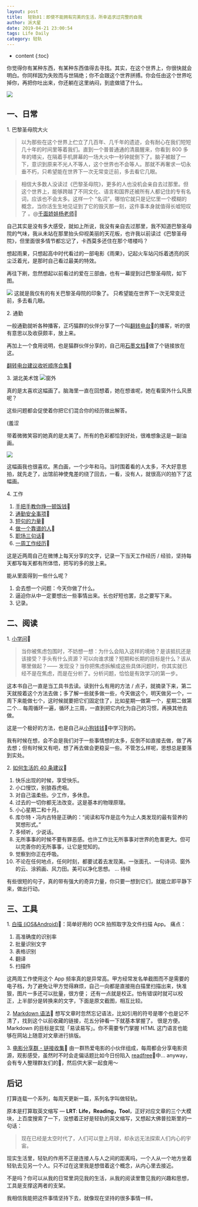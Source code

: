 ```yaml
---
layout: post 
title:  轻轨01：即使不能拥有完美的生活，所幸追求过完整的自我
author: 派大星
date: 2019-04-21 23:00:54
tags: Life Daily
category: 轻轨
---
```

* content
{:toc}

你觉得你有某种东西，有某种东西值得去寻找。其实，在这个世界上，你很快就会明白。你同样因为失败而与世隔绝；你不会跟这个世界拼搏。你会任由这个世界吃掉你，再把你吐出来，你还躺在这里纳闷，到底做错了什么。







![](https://s2.ax1x.com/2019/04/22/EFvfKK.jpg)

## 一、日常

1\.  巴黎圣母院大火

> 以为那些在这个世界上伫立了几百年、几千年的遗迹，会有耐心在我们短短几十年的时间里等着我们。直到一个普普通通的清晨醒来，你看到 800 多年的塔尖，在隔着手机屏幕的一场大火中一秒钟就倒下了。脑子被敲了一下，意识到原来不光人不等人，这个世界也不会等人。那就不再奢求一切永垂不朽，只希望能在世界下一次无常变迁前，多去看它几眼。

> 相信大多数人没读过《巴黎圣母院》，更多的人也没机会亲自去过那里。但这个世界上，能够跨越了不同文化、语言和国界还被所有人都记住的专有名词，应该也不会太多。这样一个 “名词”，哪怕它就只是记忆里一个模糊的概念，当你活生生地见证到了它的毁灭那一刻，这件事本身就值得长嘘短叹了 。@[千面娇娃杨老师](https://weibo.com/u/6375760521?from=feed&loc=avatar)🔗

自己其实是没有多大感受，就如上所说，我没有亲自去过那里，我不知道巴黎圣母院的气味，我从未站在那里抬头仰视美丽的天花板，也许我以前读过《巴黎圣母院》，但里面很多情节都忘记了，卡西莫多还住在那个塔楼吗？

想起雨果，只想起高中时代看过的一部电影《雨果》，记起火车站闪烁着透亮的灰尘泛着光，是那时自己看过最美的特效。

再往下刷，忽然想起以前看过的爱在三部曲，也有一幕提到过巴黎圣母院，如下图。

![](https://s2.ax1x.com/2019/04/22/EFvRv6.jpg)
这就是我仅有的有关巴黎圣母院的印象了。
只希望能在世界下一次无常变迁前，多去看几眼。

2\. 通勤

一般通勤就听各种播客，正巧猫群的伙伴分享了一个叫[翻转电台](https://music.163.com/#/djradio?id=349379092)🔗的播客，听的很有意思以及收获颇丰，放上来。

再加上一个食用说明，也是猫群伙伴分享的，自己用[石墨文档](https://shimo.im)🔗做了个链接放在这。

[翻转电台建议收听顺序合集](https://shimo.im/docs/YzztzpWuaE0QJZod/)🔗

3\.  湖北美术馆
![窗外](https://s2.ax1x.com/2019/04/22/EFv2gx.jpg)

真的是太喜欢这幅画了。脑海里一直在回想着，她在想谁呢，她在看窗外什么风景呢？

这些问题都会促使着你把它们混合你的经历做出解答。

(羞涩

带着微微笑容的她真的是太美了。所有的色彩都恰到好处，很难想象这是一副油画。

![](https://s2.ax1x.com/2019/04/22/EFvg81.jpg)

这幅画我也很喜欢。黑白画，一个少年和马。当时围着看的人太多，不大好意思拍，就先走了，出馆前神使鬼差的绕了回去，一看，没有人，就很高兴的拍下了这幅画。

4\. 工作
   1.  [手把手教你挣一顿饭钱](https://m.weibo.cn/5555370725/4363247925069938)🔗
   2.  [通勤安全事项](https://m.weibo.cn/5555370725/4362170999009733)🔗
   3.  [短句的力量](https://m.weibo.cn/5555370725/4361484563756488)🔗
   4.  [做一个靠谱的人](https://weibo.com/5555370725/HpDYkApka?from=page_1005055555370725_profile&wvr=6&mod=weibotime)🔗
   5.  [职场三句话](https://weibo.com/5555370725/HpaGX5ASg?from=page_1005055555370725_profile&wvr=6&mod=weibotime&type=comment)🔗
   6.  [一周工作经历](https://weibo.com/5555370725/Hp1MToI57?from=page_1005055555370725_profile&wvr=6&mod=weibotime)🔗

这是近两周自己在微博上每天分享的文字，记录一下当天工作经历 / 经验，坚持每天都写每天都有所体悟，把写的多的放上来。

能从里面得到一些什么呢？

   1.  会去想一个问题：今天你做了什么。
   2.  逼迫你从中一定要想出一些事情出来。长也好短也罢，总之要写下来。
   3.  记录。

## 二、阅读

1\. [小学问](https://weibo.com/5555370725/HohnS9voY?type=comment)🔗
> 当你被焦虑包围时，不妨想一想：为什么会陷入这样的境地？是该抵抗还是该接受？手头有什么资源？可以向谁求援？短期和长期的目标是什么？该从哪里做起？—— 发现没？当你把焦虑拆解成这些具体问题时，你其实就已经不是在焦虑，而是在分析了。分析问题，恰恰是有效学习的第一步。

这本书自己一直是当工具书去读。读到什么有用的方法 / 点子，就摘录下来，第二天就按着这个方法去做；多了解一些就多做一些，今天做这个，明天做另一个，一周下来能做七个，这时候就要把它们固定住了，比如星期一做第一个，星期二做第二个… 每周循环一遍，循环上三周，一直到把它内化为自己的习惯，再换其他去做。

这是一个极好的方法，也是自己从[小狗钱钱](https://weibo.com/5555370725/HjRxM931R?filter=hot&root_comment_id=0)🔗中学习到的。

我有时候在想，会不会是我们对于一些事情想的太多，反倒不如直接去做，做了再去想；但有时候又有吧，想了再去做会更稳妥一些。不管怎么样呢，思想总是要落到实处。

2\. [如何生活的 40 条建议](https://m.weibo.cn/2095446005/4204045985783014)🔗
   1.  快乐出现的时候，享受快乐。
   2. 小口慢饮，别狼吞虎咽。
   3. 对自己温柔些。少工作，多休息。
   4. 过去的一切你都无法改变。这是基本的物理原理。
   5. 小心星期二和十月。
   6. 库尔特・冯内古特是正确的：“阅读和写作是迄今为止人类发现的最有营养的冥想形式。”
   7. 多倾听，少说话。
   8. 无所事事的时候不要有罪恶感。也许工作比无所事事对世界的危害更大。但可以完善你的无所事事，让它是觉知的。
   9. 觉察到你正在呼吸。
   10. 不论在任何地点，任何时刻，都要试着去发现美。一张面孔、一句诗词、窗外的云、涂鸦画、风力田。美可以净化思想。
   ... 待续

有些很短的句子，真的带有强大的奇异力量，你只要一想到它们，就能立即平静下来，做出行动。

## 三、工具

1\. [白描 (iOS&Android)](https://baimiao.uzero.cn)🔗：简单好用的 OCR 拍照取字及文件扫描 App。
痛点：
   1.  高准确度的识别率
   2.  批量识别文字
   3.  表格识别
   4.  翻译
   5.  扫描件

这两周工作使用这个 App 频率真的是异常高。甲方经常发名单截图而不是需要的电子档，为了避免让甲方觉得麻烦，自己一向都是直接拖白描里扫描出来，快准狠，图片一多还可以批量，很方便；
还有一点就是校正。怕有错误时就可以校正，上半部分是转换来的文字，下面是原文截图，相互比较。


2\. [Markdown 语法](https://markdown.cn)🔗
想写文章时忽然忘记语法，比如引用的符号是哪个也是记不清了，找到这个以前收藏的链接，花五分钟看一下就基本掌握了。
很是方便。
Markdown 的目标是实现「易读易写」。你不需要专门掌握 HTML 这门语言也能够在网站上随意对文章进行排版。

3\. [电影分享群 - 链接收集](https://mubu.com/doc/dFqgVzbGfw?from=timeline&isappinstalled=0)🔗
由一群热爱电影的小伙伴组成，每周都会分享电影资源，观影感受，虽然时不时会走偏话题比如今日份陷入 [readfree](https://readfree.me/)🔗中…
anyway，会有专人整理群友们的🔗，然后供大家一起食用～

## 后记

打算连载一个系列，每周天更新一篇，系列名字叫做轻轨。

原本是打算取英文缩写 — **LRT**: **Life，Reading，Tool**，正好对应文章的三个大模块，上百度搜索了一下，没想着正好是轻轨的英文缩写，又想起大佛普拉斯里的一句话：

> 现在已经是太空时代了，人们可以登上月球，却永远无法探索人们内心的宇宙。

现实生活里，轻轨的作用不正是连接人与人之间的距离吗，一个人从一个地方坐着轻轨去见另一个人。只不过在这里我是想借着这个概念，从内心里去接近。

不是吗？你可以从我的日常里洞见我的生活，从我的阅读里瞥见我的兴趣和思想，工具是支撑这两者的支架。 

我相信我能把这件事情坚持下去，就像现在坚持的很多事情一样。
